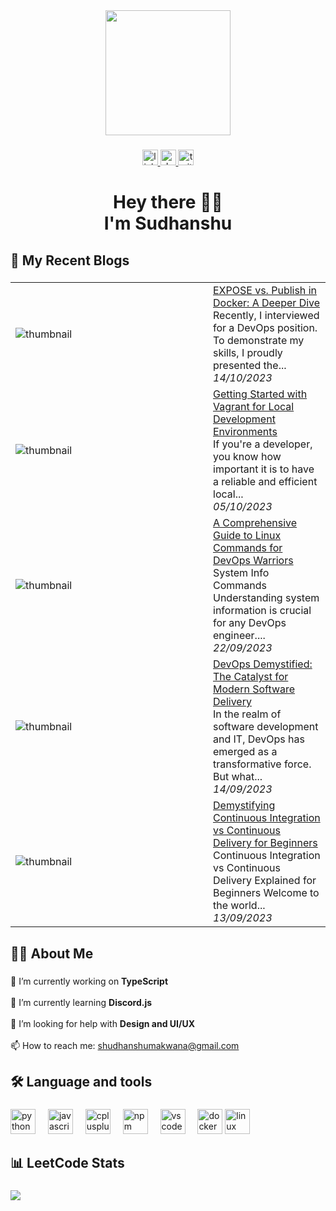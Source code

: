 <div align="center">
  <img height="200" src="https://media.giphy.com/media/v1.Y2lkPTc5MGI3NjExNnRmOThpZ3pxbGs2NndyMnJtaW05NWdtNGI4ZjY2dW15NjU0MnNlOCZlcD12MV9pbnRlcm5hbF9naWZfYnlfaWQmY3Q9Zw/WtTnAfZn6aVJfBzlN3/giphy.gif"  />
</div>

###

<div align="center">
  <a href="https://www.linkedin.com/in/sudhz/" target="_blank">
    <img src="https://img.shields.io/static/v1?message=LinkedIn&logo=linkedin&label=&color=0077B5&logoColor=white&labelColor=&style=for-the-badge" height="25" alt="linkedin logo"  />
  </a>
  <a href="https://dev.to/sudhz_" target="_blank"> <img src="https://img.shields.io/static/v1?message=dev.to&logo=dev.to&label=&color=0A0A0A&logoColor=white&labelColor=&style=for-the-badge" height="25" alt="devto logo"  />
  </a> 
  <a href="https://twitter.com/sudhz_" target="_blank">
    <img src="https://img.shields.io/static/v1?message=Twitter&logo=twitter&label=&color=1DA1F2&logoColor=white&labelColor=&style=for-the-badge" height="25" alt="twitter logo"  />
  </a>
</div>

###

<h1 align="center">Hey there 👋🏻<br>I'm Sudhanshu</h1>

###

<h2 align="left">📝  My Recent Blogs</h2>

###


<table>
        <tr>
            <td width="300px"><img src="https://res.cloudinary.com/practicaldev/image/fetch/s--jHACVQhI--/c_imagga_scale,f_auto,fl_progressive,h_420,q_auto,w_1000/https://dev-to-uploads.s3.amazonaws.com/uploads/articles/1puqiyel7z62n7vpk756.jpg" alt="thumbnail"></td>
            <td>
                <a href="https://dev.to/sudhz_/expose-vs-publish-in-docker-a-deeper-dive-457g">EXPOSE vs. Publish in Docker: A Deeper Dive</a>
                <div>Recently, I interviewed for a DevOps position. To demonstrate my skills, I proudly presented the...</div>
                <div><i>14/10/2023</i></div>
            </td>
        </tr>
        <tr>
            <td width="300px"><img src="https://res.cloudinary.com/practicaldev/image/fetch/s--yt58MuRN--/c_imagga_scale,f_auto,fl_progressive,h_420,q_auto,w_1000/https://dev-to-uploads.s3.amazonaws.com/uploads/articles/kvjyy68mco8k2dbmbz9o.png" alt="thumbnail"></td>
            <td>
                <a href="https://dev.to/sudhz_/getting-started-with-vagrant-for-local-development-environments-3hk6">Getting Started with Vagrant for Local Development Environments</a>
                <div>If you&#39;re a developer, you know how important it is to have a reliable and efficient local...</div>
                <div><i>05/10/2023</i></div>
            </td>
        </tr>
        <tr>
            <td width="300px"><img src="https://res.cloudinary.com/practicaldev/image/fetch/s--Ziq6XFGu--/c_imagga_scale,f_auto,fl_progressive,h_420,q_auto,w_1000/https://dev-to-uploads.s3.amazonaws.com/uploads/articles/e3tjtvss4asj3lqlfcag.png" alt="thumbnail"></td>
            <td>
                <a href="https://dev.to/sudhz_/a-comprehensive-guide-to-linux-commands-for-devops-warriors-17ee">A Comprehensive Guide to Linux Commands for DevOps Warriors</a>
                <div>System Info Commands   Understanding system information is crucial for any DevOps engineer....</div>
                <div><i>22/09/2023</i></div>
            </td>
        </tr>
        <tr>
            <td width="300px"><img src="https://res.cloudinary.com/practicaldev/image/fetch/s--TPvQA-H---/c_imagga_scale,f_auto,fl_progressive,h_420,q_auto,w_1000/https://dev-to-uploads.s3.amazonaws.com/uploads/articles/h1gkset7276rk8gsxb9h.png" alt="thumbnail"></td>
            <td>
                <a href="https://dev.to/sudhz_/devops-demystified-the-catalyst-for-modern-software-delivery-546h">DevOps Demystified: The Catalyst for Modern Software Delivery</a>
                <div>In the realm of software development and IT, DevOps has emerged as a transformative force. But what...</div>
                <div><i>14/09/2023</i></div>
            </td>
        </tr>
        <tr>
            <td width="300px"><img src="https://res.cloudinary.com/practicaldev/image/fetch/s--CEBQFEl2--/c_imagga_scale,f_auto,fl_progressive,h_420,q_auto,w_1000/https://dev-to-uploads.s3.amazonaws.com/uploads/articles/n6oj7qyz6yikti17rxwi.png" alt="thumbnail"></td>
            <td>
                <a href="https://dev.to/sudhz_/demystifying-continuous-integration-vs-continuous-delivery-for-beginners-46ml">Demystifying Continuous Integration vs Continuous Delivery for Beginners</a>
                <div>Continuous Integration vs Continuous Delivery Explained for Beginners   Welcome to the world...</div>
                <div><i>13/09/2023</i></div>
            </td>
        </tr>
</table>

###

<h2 align="left">👩‍💻  About Me</h2>

###

<p align="left">🔭 I’m currently working on <strong>TypeScript</strong><br><br>🌱 I’m currently learning <strong>Discord.js</strong><br><br>🤝 I’m looking for help with <strong>Design and UI/UX</strong><br><br>📫 How to reach me: <a href="mailto:shudhanshumakwana@gmail.com">shudhanshumakwana@gmail.com</a></p>

###

<h2 align="left">🛠 Language and tools</h2>

###

<div align="left">
  <img src="https://cdn.jsdelivr.net/gh/devicons/devicon/icons/python/python-original.svg" height="40" alt="python logo"  />
  <img width="12" />
  <img src="https://cdn.jsdelivr.net/gh/devicons/devicon/icons/javascript/javascript-original.svg" height="40" alt="javascript logo"  />
  <img width="12" />
  <img src="https://cdn.jsdelivr.net/gh/devicons/devicon/icons/cplusplus/cplusplus-original.svg" height="40" alt="cplusplus logo"  />
  <img width="12" />
  <img src="https://cdn.jsdelivr.net/gh/devicons/devicon/icons/npm/npm-original-wordmark.svg" height="40" alt="npm logo"  />
  <img width="12" />
  <img src="https://cdn.jsdelivr.net/gh/devicons/devicon/icons/vscode/vscode-original.svg" height="40" alt="vscode logo"  />
  <img width="12" />
  <img src="https://cdn.jsdelivr.net/gh/devicons/devicon/icons/docker/docker-plain.svg" height="40" alt="docker logo"  />
  <img src="https://cdn.jsdelivr.net/gh/devicons/devicon/icons/linux/linux-original.svg" height="40" alt="linux logo"  />
</div>

###

<h2 align="left">📊 LeetCode Stats</h2>

###

<div align="left">
  <a href="https://www.leetcode.com/sudhz" target="blank"><img align="left" src="https://leetcard.jacoblin.cool/sudhz?ext=activity" /></a>
</div>

###
